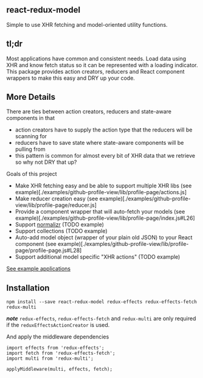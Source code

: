 react-redux-model
----------------
Simple to use XHR fetching and model-oriented utility functions.

## tl;dr
Most applications have common and consistent needs.  Load data using XHR and know fetch status so it can be represented with a loading indicator.  This package provides action creators, reducers and React component wrappers to make this easy and DRY up your code.

## More Details
There are ties between action creators, reducers and state-aware components in that

* action creators have to supply the action type that the reducers will be scanning for
* reducers have to save state where state-aware components will be pulling from
* this pattern is common for almost every bit of XHR data that we retrieve so why not DRY that up?

Goals of this project

* Make XHR fetching easy and be able to support multiple XHR libs (see example)[./examples/github-profile-view/lib/profile-page/actions.js]
* Make reducer creation easy (see example)[./examples/github-profile-view/lib/profile-page/reducer.js]
* Provide a component wrapper that will auto-fetch your models (see example)[./examples/github-profile-view/lib/profile-page/index.js#L26]
* Support [normalizr](https://github.com/paularmstrong/normalizr) (TODO example)
* Support collections (TODO example)
* Auto-add model object (wrapper of your plain old JSON) to your React component (see example)[./examples/github-profile-view/lib/profile-page/profile-page.js#L28]
* Support additional model specific "XHR actions" (TODO example)

[See example applications](./examples)

## Installation
```
npm install --save react-redux-model redux-effects redux-effects-fetch redux-multi
```
***note*** `redux-effects`, `redux-effects-fetch` and `redux-multi` are only required if the `reduxEffectsActionCreator` is used.

And apply the middleware dependencies
```
import effects from 'redux-effects';
import fetch from 'redux-effects-fetch';
import multi from 'redux-multi';

applyMiddleware(multi, effects, fetch);
```

